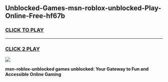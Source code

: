 
## Unblocked-Games-msn-roblox-unblocked-Play-Online-Free-hf67b
<h3>
<a href="https://premium76.site?title=msn-roblox-unblocked&ref=26A">CLICK TO PLAY</a></h3>
<hr>

<h3>
<a href="https://premium76.site?title=msn-roblox-unblocked&ref=26A">CLICK 2 PLAY</a>
  
</h3>

<a href="https://premium76.site?title=msn-roblox-unblocked&ref=26A"><img src="https://clearcache.store/games.png"></a>


**msn-roblox-unblocked games unblocked: Your Gateway to Fun and Accessible Online Gaming**
